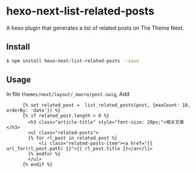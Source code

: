# hexo-next-list-related-posts

A hexo plugin that generates a list of related posts on The Theme Next.

## Install

```sh
$ npm install hexo-next-list-related-posts --save
```

## Usage

In file `themes/next/layout/_macro/post.swig`, Add
```
      {% set related_post =  list_related_posts(post, {maxCount: 10, orderBy: 'date'}) %}
      {% if related_post.length > 0 %}
        <h3 class="article-title" style="font-size: 20px;">相关文章</h3>
        <ul class="related-posts">
        {% for rl_post in related_post %}
            <li class="related-posts-item"><a href="{{ url_for(rl_post.path) }}">{{ rl_post.title }}</a></li>
        {% endfor %}
        </ul>
      {% endif %}
```

